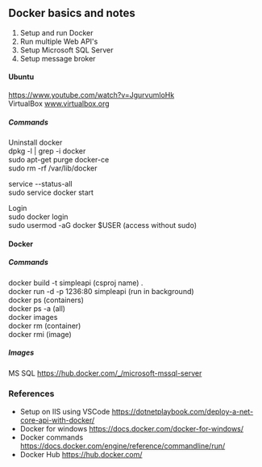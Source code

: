 ## Docker basics and notes

1. Setup and run Docker
2. Run multiple Web API's
3. Setup Microsoft SQL Server  
4. Setup message broker

#### Ubuntu
https://www.youtube.com/watch?v=JgurvumloHk  
VirtualBox www.virtualbox.org  

##### Commands  
Uninstall docker  
dpkg -l | grep -i docker  
sudo apt-get purge docker-ce  
sudo rm -rf /var/lib/docker  

service --status-all  
sudo service docker start  

Login  
sudo docker login  
sudo usermod -aG docker $USER (access without sudo)

#### Docker 
##### Commands
docker build -t simpleapi (csproj name) .  
docker run -d -p 1236:80 simpleapi (run in background)  
docker ps (containers)  
docker ps -a (all)  
docker images  
docker rm (container)  
docker rmi (image)  

##### Images
MS SQL https://hub.docker.com/_/microsoft-mssql-server

### References
- Setup on IIS using VSCode https://dotnetplaybook.com/deploy-a-net-core-api-with-docker/
- Docker for windows https://docs.docker.com/docker-for-windows/
- Docker commands https://docs.docker.com/engine/reference/commandline/run/
- Docker Hub https://hub.docker.com/ 
